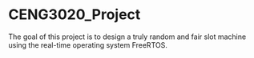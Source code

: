 # CENG3020_Project

The goal of this project is to design a truly random and fair slot machine using the real-time operating system FreeRTOS.
